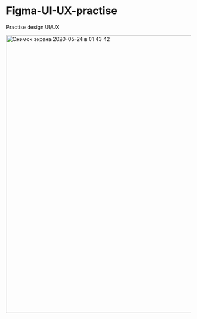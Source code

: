 # Figma-UI-UX-practise
Practise design UI/UX 



<img width="759" alt="Снимок экрана 2020-05-24 в 01 43 42" src="https://user-images.githubusercontent.com/63892183/82757657-582e4180-9dfb-11ea-9241-48c0c82b49c8.png">
